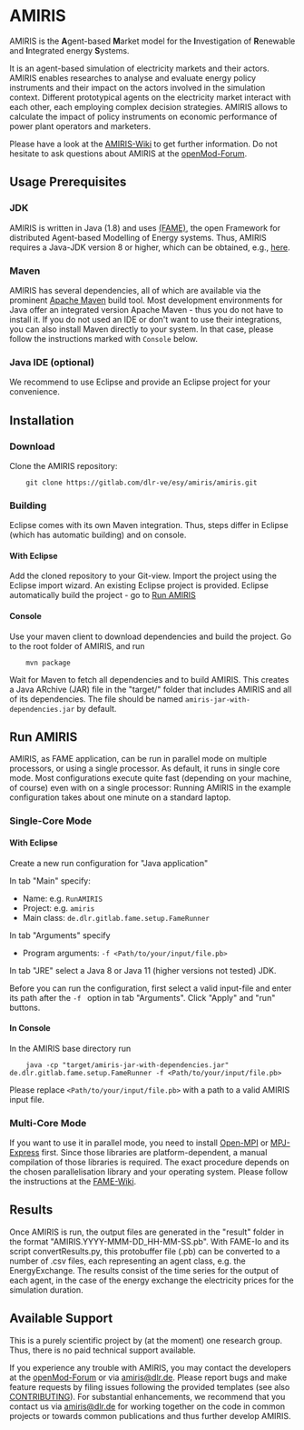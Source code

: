# AMIRIS
AMIRIS is the **A**gent-based **M**arket model for the **I**nvestigation of **R**enewable and **I**ntegrated energy **S**ystems.

It is an agent-based simulation of electricity markets and their actors.
AMIRIS enables researches to analyse and evaluate energy policy instruments and their impact on the actors involved in the simulation context.
Different prototypical agents on the electricity market interact with each other, each employing complex decision strategies. 
AMIRIS allows to calculate the impact of policy instruments on economic performance of power plant operators and marketers.

Please have a look at the [AMIRIS-Wiki](https://gitlab.com/dlr-ve/esy/amiris/amiris/-/wikis/home) to get further information.
Do not hesitate to ask questions about AMIRIS at the [openMod-Forum](https://forum.openmod.org/).

## Usage Prerequisites
### JDK
AMIRIS is written in Java (1.8) and uses [(FAME)](https://gitlab.com/fame-framework), the open Framework for distributed Agent-based Modelling of Energy systems.
Thus, AMIRIS requires a Java-JDK version 8 or higher, which can be obtained, e.g., [here](https://adoptopenjdk.net/). 

### Maven
AMIRIS has several dependencies, all of which are available via the prominent [Apache Maven](https://maven.apache.org/) build tool.
Most development environments for Java offer an integrated version Apache Maven - thus you do not have to install it.
If you do not used an IDE or don't want to use their integrations, you can also install Maven directly to your system.
In that case, please follow the instructions marked with `Console` below.

### Java IDE (optional)
We recommend to use Eclipse and provide an Eclipse project for your convenience.

## Installation
### Download

Clone the AMIRIS repository:

```
    git clone https://gitlab.com/dlr-ve/esy/amiris/amiris.git
```

### Building
Eclipse comes with its own Maven integration.
Thus, steps differ in Eclipse (which has automatic building) and on console.

#### With Eclipse
Add the cloned repository to your Git-view.
Import the project using the Eclipse import wizard.
An existing Eclipse project is provided.
Eclipse automatically build the project - go to [Run AMIRIS](#Run-AMIRIS)

#### Console
Use your maven client to download dependencies and build the project. 
Go to the root folder of AMIRIS, and run 

```
    mvn package
```

Wait for Maven to fetch all dependencies and to build AMIRIS.
This creates a Java ARchive (JAR) file in the "target/" folder that includes AMIRIS and all of its dependencies. 
The file should be named `amiris-jar-with-dependencies.jar` by default.

## Run AMIRIS
AMIRIS, as FAME application, can be run in parallel mode on multiple processors, or using a single processor. 
As default, it runs in single core mode.
Most configurations execute quite fast (depending on your machine, of course) even with on a single processor: Running AMIRIS in the example configuration takes about one minute on a standard laptop.

### Single-Core Mode
#### With Eclipse
Create a new run configuration for "Java application"

In tab "Main" specify: 

* Name: e.g. `RunAMIRIS`
* Project: e.g. `amiris`
* Main class: `de.dlr.gitlab.fame.setup.FameRunner`

In tab "Arguments" specify
* Program arguments: `-f <Path/to/your/input/file.pb>`

In tab "JRE" select a Java 8 or Java 11 (higher versions not tested) JDK.

Before you can run the configuration, first select a valid input-file and enter its path after the `-f ` option in tab "Arguments".
Click "Apply" and "run" buttons.

#### In Console
In the AMIRIS base directory run 

```
    java -cp "target/amiris-jar-with-dependencies.jar" de.dlr.gitlab.fame.setup.FameRunner -f <Path/to/your/input/file.pb>
```

Please replace `<Path/to/your/input/file.pb>` with a path to a valid AMIRIS input file.

### Multi-Core Mode
If you want to use it in parallel mode, you need to install [Open-MPI](https://www.open-mpi.org/) or [MPJ-Express](http://mpj-express.org/) first.
Since those libraries are platform-dependent, a manual compilation of those libraries is required.
The exact procedure depends on the chosen parallelisation library and your operating system. 
Please follow the instructions at the [FAME-Wiki](https://gitlab.com/fame-framework/wiki/-/wikis/home).

## Results
Once AMIRIS is run, the output files are generated in the "result" folder in the format "AMIRIS.YYYY-MMM-DD_HH-MM-SS.pb".
With FAME-Io and its script convertResults.py, this protobuffer file (.pb) can be converted to a number of .csv files, each representing an agent class, e.g. the EnergyExchange.
The results consist of the time series for the output of each agent, in the case of the energy exchange the electricity prices for the simulation duration.

## Available Support
This is a purely scientific project by (at the moment) one research group. 
Thus, there is no paid technical support available.

If you experience any trouble with AMIRIS, you may contact the developers at the [openMod-Forum](https://forum.openmod.org/) or via [amiris@dlr.de](mailto:amiris@dlr.de).
Please report bugs and make feature requests by filing issues following the provided templates (see also [CONTRIBUTING](CONTRIBUTING)).
For substantial enhancements, we recommend that you contact us via [amiris@dlr.de](mailto:amiris@dlr.de) for working together on the code in common projects or towards common publications and thus further develop AMIRIS.